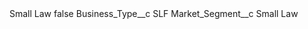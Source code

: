 <?xml version="1.0" encoding="UTF-8"?>
<CustomMetadata xmlns="http://soap.sforce.com/2006/04/metadata" xmlns:xsi="http://www.w3.org/2001/XMLSchema-instance" xmlns:xsd="http://www.w3.org/2001/XMLSchema">
    <label>Small Law</label>
    <protected>false</protected>
    <values>
        <field>Business_Type__c</field>
        <value xsi:type="xsd:string">SLF</value>
    </values>
    <values>
        <field>Market_Segment__c</field>
        <value xsi:type="xsd:string">Small Law</value>
    </values>
</CustomMetadata>
